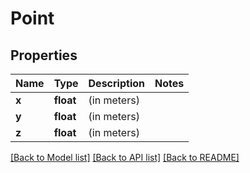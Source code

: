 # Point

## Properties
Name | Type | Description | Notes
------------ | ------------- | ------------- | -------------
**x** | **float** | (in meters) | 
**y** | **float** | (in meters) | 
**z** | **float** | (in meters) | 

[[Back to Model list]](../README.md#documentation-for-models) [[Back to API list]](../README.md#documentation-for-api-endpoints) [[Back to README]](../README.md)



